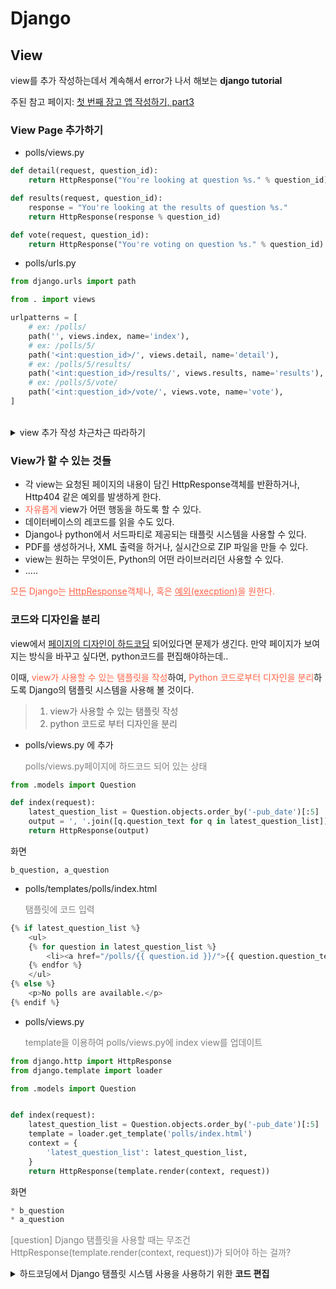 # Django

## View

view를 추가 작성하는데서 계속해서 error가 나서 해보는 **django tutorial**

주된 참고 페이지: [첫 번째 장고 앱 작성하기, part3](https://docs.djangoproject.com/ko/2.0/intro/tutorial03/)

### View Page 추가하기 

* polls/views.py

```python
def detail(request, question_id):
    return HttpResponse("You're looking at question %s." % question_id)

def results(request, question_id):
    response = "You're looking at the results of question %s."
    return HttpResponse(response % question_id)

def vote(request, question_id):
    return HttpResponse("You're voting on question %s." % question_id)
```

* polls/urls.py

```python
from django.urls import path

from . import views

urlpatterns = [
    # ex: /polls/
    path('', views.index, name='index'),
    # ex: /polls/5/
    path('<int:question_id>/', views.detail, name='detail'),
    # ex: /polls/5/results/
    path('<int:question_id>/results/', views.results, name='results'),
    # ex: /polls/5/vote/
    path('<int:question_id>/vote/', views.vote, name='vote'),
]
```

<br>

<details>

<summary> view 추가 작성 차근차근 따라하기</summary>

index외에 다른 Page들을 추가 작성하고 싶을 때는 다른 view를 정의하고, 그에 맞는 url pattern을 지정해 주면 된다. 

지금부터 index를 빼고, detail, results, vote 페이지를 추가 작성 해 보겠다. 
모든 페이지: index, detail, results, vote
추가할 페이지: detail, results, vote

#### 1. 페이지를 추가하기 전 polls/views.py와 urls.py

* polls/views.py

```python
from django.http import HttpResponse

def index(request):
    return HttpResponse("Hello, world! ")
```

* polls/urls.py

```python
from django.urls import path
from . import views

urlpatterns=[
    path('', views.index, name='index'),
]
```

http://localhost:8000/polls 를 돌리면 index page가 뜬다. 

```
Hello, world! 
```

#### 2. page를 추가한 후 views.py와 urls.py

* views.py

```python
from django.http import HttpResponse

# Create your views here
def index(request):
    return HttpResponse("Hello, world! ")

def detail(request):
    return HttpResponse("detail page using HttpResponse")

def results(request):
    response = "response page using valiable and HttpResponse."
    return HttpResponse(response)

def vote(request):
    return HttpResponse("vote page using HttpResponse")
```

* urls.py

```python
from django.urls import path
from . import views

urlpattenrs=[
    path('', views.index, name='index'),
    path('detail/', views.detail, name='detail'),
    path('results/', views.results, name='results'),
    path('vote/', views.vote, name='vote'),
]
```

* 화면
* `http://localhost:8000/polls`

```
Hello, world!
```

* `http://localhost:8000/polls/detail`

```
detail page using HttpResponse
```

* `http://localhost:8000/polls/results/`

```
response page using valiable and HttpResponse.
```

* `http://localhost:8000/polls/vote/`

```
vote page using HttpResponse
```

#### 3. request외 파라미터 추가 

* polls/views.py

```python
from django.http import HttpResponse

def index(request):
    return HttpResponse("Hello, world! ")

def detail(request, question_id):
    return HttpResponse("You're looking at question %s." % question_id)

def results(request, question_id):
    response = "Yor're looking at the results of question %s."
    return HttpResponse(response % question_id)

def vote(request, question_id):
    return HttpResponse("You're voting on question %s." % question_id)
```

* urls.py

```python
from django.urls import path
from . import views

urlpatterns= [
    path('', views.index, name='index'),
    path('<int:question_id>/', views.detail, name='detail'),
    path('<int:question_id>/results/', views.results, name='results'),
    path('<int:question_id>/vote/', views.vote, name='vote'),
]    
```

* 화면
* `http://localhost:8000/polls/1/`

```
You're looking at question 1.

# 만약 http://localhost:8000/polls/2/
# You're looking at question 2.
```

* `http://localhost:8000/polls/2/results/`

```
Yor're looking at the results of question 2.
```

* `http://localhost:8000/polls/3/vote/`

```
You're voting on question 3.
```

> \<int:question_id\> 부분에는 입력하는 값 그대로가 출력된다. 
>
> ```
> 문자열의 :question_id> 부분은 일치되는 패턴을 구별하기 위해 정의한 이름이며, <int: 부분은 어느 패턴이 해당 URL 경로에 일치되어야 하는 지를 결정하는 컨버터입니다.
> ```
>
> %s 는 문자열 포매팅이다.
> 예시
>
> ```python
> >>> "I eat %s apples." % "five"
> 'I eat five apples.'
> ```



</details>

### View가 할 수 있는 것들

* 각 view는 요청된 페이지의 내용이 담긴 HttpResponse객체를 반환하거나,  Http404 같은 예외를 발생하게 한다.
* <span style="color:tomato">자유롭게</span> view가 어떤 행동을 하도록 할 수 있다. 
* 데이터베이스의 레코드를 읽을 수도 있다.
* Django나 python에서 서드파티로 제공되는 태플릿 시스템을 사용할 수 있다. 
* PDF를 생성하거나, XML 출력을 하거나, 실시간으로 ZIP 파일을 만들 수 있다. 
* view는 원하는 무엇이든, Python의 어떤 라이브러리던 사용할 수 있다. 
* .....

<p style="color:tomato">모든 Django는 <u>HttpResponse</u>객체나, 혹은 <u>예외(execption)</u>을 원한다.</p>



### 코드와 디자인을 분리
view에서 <u>페이지의 디자인이 하드코딩</u> 되어있다면 문제가 생긴다.  만약 페이지가 보여지는 방식을 바꾸고 싶다면, python코드를 편집해야하는데.. 

이때, <span style="color:tomato">view가 사용할 수 있는 탬플릿을 작성</span>하여, <span style="color:tomato">Python 코드로부터 디자인을 분리</span>하도록 Django의 탬플릿 시스템을 사용해 볼 것이다. 

>1. view가 사용할 수 있는 탬플릿 작성
>2. python 코드로 부터 디자인을 분리

* polls/views.py 에 추가 
  <p style="color:grey">polls/views.py페이지에 하드코드 되어 있는 상태</p>

```python
from .models import Question

def index(request):
    latest_question_list = Question.objects.order_by('-pub_date')[:5]
    output = ', '.join([q.question_text for q in latest_question_list])
    return HttpResponse(output)
```

화면 

```
b_question, a_question
```



* polls/templates/polls/index.html
  <p style="color:grey">탬플릿에 코드 입력</p>

```python
{% if latest_question_list %}
    <ul>
    {% for question in latest_question_list %}
        <li><a href="/polls/{{ question.id }}/">{{ question.question_text }}</a></li>
    {% endfor %}
    </ul>
{% else %}
    <p>No polls are available.</p>
{% endif %}
```

* polls/views.py
  <p style="color:grey">template을 이용하여 polls/views.py에 index view를 업데이트</p>

```python
from django.http import HttpResponse
from django.template import loader

from .models import Question


def index(request):
    latest_question_list = Question.objects.order_by('-pub_date')[:5]
    template = loader.get_template('polls/index.html')
    context = {
        'latest_question_list': latest_question_list,
    }
    return HttpResponse(template.render(context, request))
```

화면

```python
* b_question
* a_question
```

<p style="color:grey"> [question] Django 탬플릿을 사용할 때는 무조건 HttpResponse(template.render(context, request))가 되어야 하는 걸까? </p>

<details>

<summary>하드코딩에서 Django 탬플릿 시스템 사용을 사용하기 위한 <strong>코드 편집</strong></summary>

주 참고 페이지: [첫 번째 장고 앱 작성하기, part3 - view가 실제로 뭔가 하도록 만들기](https://docs.djangoproject.com/ko/2.0/intro/tutorial03/)

### 1. `polls` 디렉토리에 `templates`  디렉토리 만들기.. 그 안에 `polls`디렉토리 만들기

Django는 여기서 템플릿을 찾게 될 것이다. 
<p style="color:grey">만약 Django가 어떻게 template를 불러오고 랜더링 할 것인지 알고 싶다면 project의 TEMPLATES를 참고</p>

1. `polls`디렉토리에 `templates`디렉토리를 만든다. 
2. `templates`디렉토리에 `polls`디렉토리를 만든다.
3. `polls`/`templates`/`polls` 에 index.html을 만든다. 
4. template은 `polls/templates/polls/index.html`과 같은 형태가 된다.

### 2. 탬플릿에 코드 입력

* polls/templates/polls/index.html

```python
<!DOCTYPE html>
<html lang="en">
<head>
    <meta charset="UTF-8">
    <title>Title</title>
</head>
<body>
Hello world!
</body>
</html>
```

### 3. `views.py`에서 index view를 업데이트

* polls/views.py

```python
from django.http import HttpResponse
from django.template import loader

from .models import Question

def index(request):
    template = loader.get_template('polls/index.html')
    return HttpResponse(template.render(request))
```



</details>